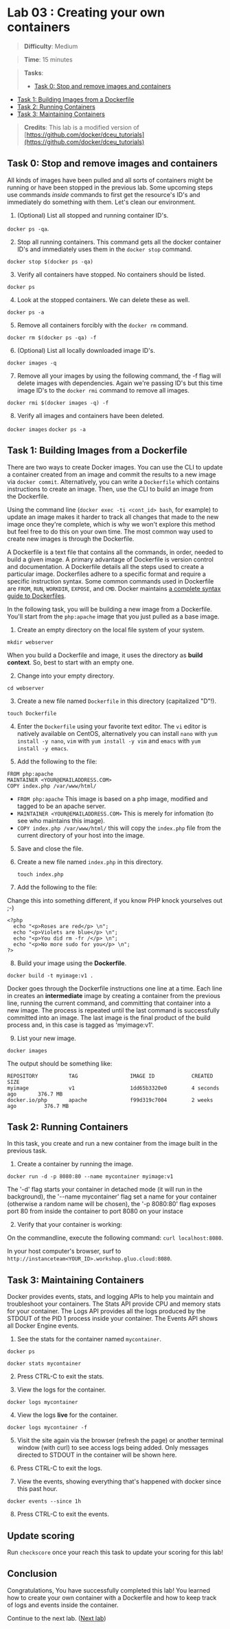 # Lab 03 : Creating your own containers

> **Difficulty**: Medium

> **Time**: 15 minutes

> **Tasks**:
>- [Task 0: Stop and remove images and containers](#task-0-stop-and-remove-images-and-containers)
- [Task 1: Building Images from a Dockerfile](#task-1-building-images-from-a-dockerfile)
- [Task 2: Running Containers](#task-2-running-containers)
- [Task 3: Maintaining Containers](#task-3-maintaining-containers)

> **Credits**: This lab is a modified version of [https://github.com/docker/dceu_tutorials](https://github.com/docker/dceu_tutorials)


## Task 0: Stop and remove images and containers

All kinds of images have been pulled and all sorts of containers might be running or have been stopped in the previous lab. Some upcoming steps use commands *inside* commands to first get the resource's ID's and immediately do something with them. Let's clean our environment.

1. (Optional) List all stopped and running container ID's. 

  `docker ps -qa`.

2. Stop all running containers. This command gets all the docker container ID's and immediately uses them in the `docker stop` command.

  `docker stop $(docker ps -qa)`
  
3. Verify all containers have stopped. No containers should be listed.

  `docker ps`
  
4. Look at the stopped containers. We can delete these as well.

  `docker ps -a`

5. Remove all containers forcibly with the `docker rm` command.
  
  `docker rm $(docker ps -qa) -f`

6. (Optional) List all locally downloaded image ID's.
  
  `docker images -q`

7. Remove all your images by using the following command, the -f flag will delete images with dependencies. Again we're passing ID's but this time image ID's to the `docker rmi` command to remove all images.

  `docker rmi $(docker images -q) -f` 
  
8. Verify all images and containers have been deleted.

  `docker images`
  `docker ps -a`
  

## Task 1: Building Images from a Dockerfile

There are two ways to create Docker images. You can use the CLI to update a
container created from an image and commit the results to a new image via `docker commit`.
Alternatively, you can write a `Dockerfile` which contains instructions to create
an image. Then, use the CLI to build an image from the Dockerfile.

Using the command line (`docker exec -ti <cont_id> bash`, for example) to update an image makes it harder to track all changes that made to the new image once they're complete, which is why we won't explore this method but feel free to do this on your own time. The most common way used to create new images is through the Dockerfile.

A Dockerfile is a text file that contains all the commands, in order, needed to build a given image. A primary advantage of Dockerfile is version control and documentation. A Dockerfile details all the steps used to create a particular image. Dockerfiles adhere to a specific format and require a specific instruction syntax. Some common commands used in Dockerfile are `FROM`, `RUN`, `WORKDIR`, `EXPOSE`, and `CMD`. Docker maintains [a complete syntax guide to Dockerfiles](https://docs.docker.com/articles/dockerfile_best-practices/).


In the following task, you will be building a new image from a Dockerfile. You'll start from the `php:apache` image that you just pulled as a base image.

1. Create an empty directory on the local file system of your system.

  ```
  mkdir webserver
  ```

  When you build a Dockerfile and image, it uses the directory as **build context**. So, best to start with an empty one.

2. Change into your empty directory.

  ```
  cd webserver
  ```

3. Create a new file named `Dockerfile` in this directory (capitalized "D"!).

  ```
  touch Dockerfile
  ```

4. Enter the `Dockerfile` using your favorite text editor. The `vi` editor is natively available on CentOS, alternatively you can install `nano` with `yum install -y nano`, `vim` with `yum install -y vim` and `emacs` with `yum install -y emacs`.

5. Add the following to the file:

  ```
  FROM php:apache
  MAINTAINER <YOUR@EMAILADDRESS.COM>
  COPY index.php /var/www/html/
  ```

  * `FROM php:apache` This image is based on a php image, modified and tagged to be an apache server.
  * `MAINTAINER <YOUR@EMAILADDRESS.COM>` This is merely for infomation (to see who maintains this image).
  * `COPY index.php /var/www/html/` this will copy the `index.php` file from the current directory of your host into the image.

5. Save and close the file.

6. Create a new file named `index.php` in this directory.

   ```
   touch index.php
   ```

7. Add the following to the file:

  Change this into something different, if you know PHP knock yourselves out ;-)

   ```
   <?php
     echo "<p>Roses are red</p> \n";
     echo "<p>Violets are blue</p> \n";
     echo "<p>You did rm -fr /</p> \n";
     echo "<p>No more sudo for you</p> \n";
   ?>
   ```

8. Build your image using the **Dockerfile**.

  ```
  docker build -t myimage:v1 .
  ```

  Docker goes through the Dockerfile instructions one line at a time. Each line in creates an **intermediate** image by creating a container from the previous line, running the current command, and committing that container into a new image. The process is repeated until the last command is successfully committed into an image. The last image is the final product of the build process and, in this case is tagged as 'myimage:v1'.

9.  List your new image.

  ```
  docker images
  ```

  The output should be something like:
  
  ```
  REPOSITORY          TAG                 IMAGE ID            CREATED             SIZE
  myimage             v1                  1dd65b3320e0        4 seconds ago       376.7 MB
  docker.io/php       apache              f99d319c7004        2 weeks ago         376.7 MB
  ```


## Task 2: Running Containers

In this task, you create and run a new container from the image built in the previous task.

1. Create a container by running the image.

  ```
  docker run -d -p 8080:80 --name mycontainer myimage:v1
  ```

  The '-d' flag starts your container in detached mode (it will run in the background), the '--name mycontainer' flag set a name for your container (otherwise a random name will be chosen), the '-p 8080:80' flag exposes port 80 from inside the container to port 8080 on your instace

2. Verify that your container is working:

  On the commandline, execute the following command: `curl localhost:8080`.
  
  In your host computer's browser, surf to `http://instanceteam<YOUR_ID>.workshop.gluo.cloud:8080`.


## Task 3: Maintaining Containers

Docker provides events, stats, and logging APIs to help you maintain and troubleshoot your containers. The Stats API provide CPU and memory stats for your container. The Logs API provides all the logs produced by the STDOUT of the PID 1 process inside your container. The Events API shows all Docker Engine events.

1. See the stats for the container named `mycontainer`.

  ```
  docker ps
  ```

  ```
  docker stats mycontainer
  ```

2. Press CTRL-C to exit the stats.

3. View the logs for the container.

  ```
  docker logs mycontainer
  ```
  
4. View the logs **live** for the container.

  ```
  docker logs mycontainer -f
  ```
  
5. Visit the site again via the browser (refresh the page) or another terminal window (with curl) to see access logs being added. Only messages directed to STDOUT in the container will be shown here.

6. Press CTRL-C to exit the logs.

7. View the events, showing everything that's happened with docker since this past hour.

  ```
  docker events --since 1h
  ```

8. Press CTRL-C to exit the events.


## Update scoring
Run `checkscore` once your reach this task to update your scoring for this lab!  


## Conclusion

Congratulations, You have successfully completed this lab! You learned how to create your own container with a Dockerfile and how to keep track of logs and events inside the container.

Continue to the next lab. ([Next lab](../Lab%204%20-%20Share%20your%20container))
